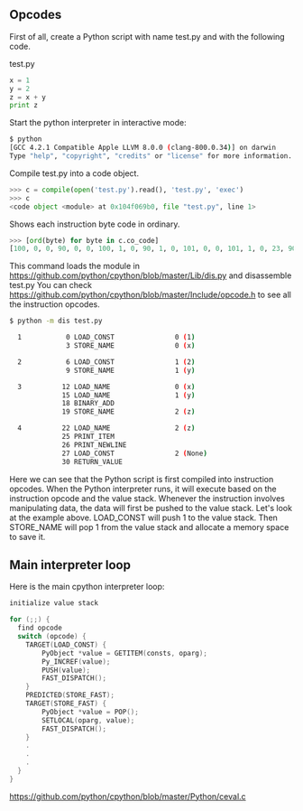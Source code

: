 ## Opcodes

First of all, create a Python script with name test.py and with the following code.

test.py

```py
x = 1
y = 2
z = x + y
print z
```

Start the python interpreter in interactive mode:

```bash
$ python  
[GCC 4.2.1 Compatible Apple LLVM 8.0.0 (clang-800.0.34)] on darwin
Type "help", "copyright", "credits" or "license" for more information.
```

Compile test.py into a code object.
```py
>>> c = compile(open('test.py').read(), 'test.py', 'exec')
>>> c
<code object <module> at 0x104f069b0, file "test.py", line 1>
```

Shows each instruction byte code in ordinary.
```py
>>> [ord(byte) for byte in c.co_code]
[100, 0, 0, 90, 0, 0, 100, 1, 0, 90, 1, 0, 101, 0, 0, 101, 1, 0, 23, 90, 2, 0, 101, 2, 0, 71, 72, 100, 2, 0, 83]
```

This command loads the module in https://github.com/python/cpython/blob/master/Lib/dis.py and disassemble test.py
You can check https://github.com/python/cpython/blob/master/Include/opcode.h to see all the instruction opcodes.
```bash
$ python -m dis test.py

  1           0 LOAD_CONST               0 (1)
              3 STORE_NAME               0 (x)

  2           6 LOAD_CONST               1 (2)
              9 STORE_NAME               1 (y)

  3          12 LOAD_NAME                0 (x)
             15 LOAD_NAME                1 (y)
             18 BINARY_ADD
             19 STORE_NAME               2 (z)

  4          22 LOAD_NAME                2 (z)
             25 PRINT_ITEM
             26 PRINT_NEWLINE
             27 LOAD_CONST               2 (None)
             30 RETURN_VALUE
```

Here we can see that the Python script is first compiled into instruction opcodes. When the Python interpreter runs, it will execute based on the instruction opcode and the value stack. Whenever the instruction involves manipulating data, the data will first be pushed to the value stack. Let's look at the example above. LOAD_CONST will push 1 to the value stack. Then STORE_NAME will pop 1 from the value stack and allocate a memory space to save it.


## Main interpreter loop
Here is the main cpython interpreter loop:
```c
initialize value stack

for (;;) {
  find opcode
  switch (opcode) {
    TARGET(LOAD_CONST) {
        PyObject *value = GETITEM(consts, oparg);
        Py_INCREF(value);
        PUSH(value);
        FAST_DISPATCH();
    }
    PREDICTED(STORE_FAST);
    TARGET(STORE_FAST) {
        PyObject *value = POP();
        SETLOCAL(oparg, value);
        FAST_DISPATCH();
    }
    .
    .
    .
  }
}
```
https://github.com/python/cpython/blob/master/Python/ceval.c
